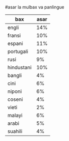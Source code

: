 #asar la mulbax va panlingue

| bax | asar |
|-----|--------|
| engli | 14% |
| fransi | 10% |
| espani | 11% |
| portugali | 10% |
| rusi | 9% |
| hindustani | 10% |
| bangli | 4% |
| cini | 6% |
| niponi | 6% |
| coseni | 4% |
| vieti | 2% |
| malayi | 6% |
| arabi | 5% |
| suahili | 4% |
